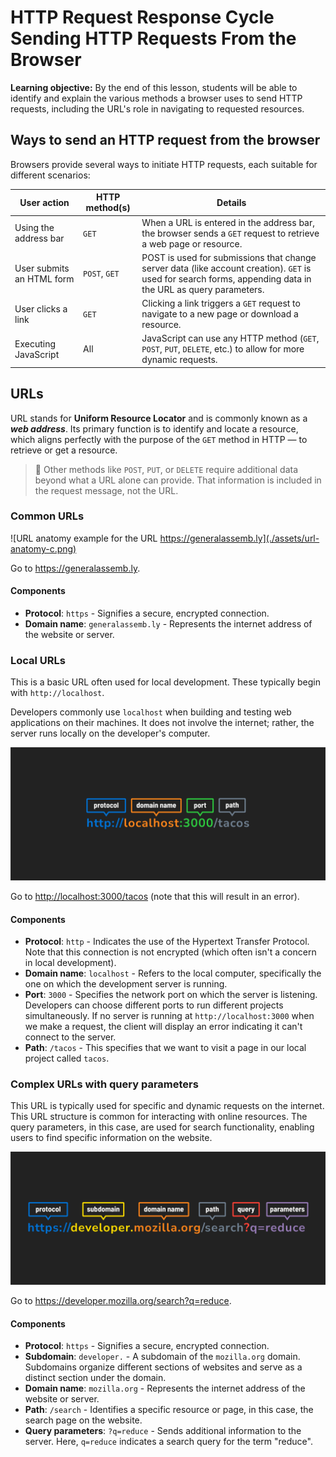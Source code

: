 <h1>
  <span class="headline">HTTP Request Response Cycle</span>
  <span class="subhead">Sending HTTP Requests From the Browser</span>
</h1>

**Learning objective:** By the end of this lesson, students will be able to identify and explain the various methods a browser uses to send HTTP requests, including the URL's role in navigating to requested resources.

## Ways to send an HTTP request from the browser

Browsers provide several ways to initiate HTTP requests, each suitable for different scenarios:

| User action                 | HTTP method(s) | Details |
|-----------------------------|----------------|---------|
| Using the address bar     | `GET`         | When a URL is entered in the address bar, the browser sends a `GET` request to retrieve a web page or resource.                                              |
| User submits an HTML form | `POST`, `GET` | POST is used for submissions that change server data (like account creation). `GET` is used for search forms, appending data in the URL as query parameters. |
| User clicks a link        | `GET`         | Clicking a link triggers a `GET` request to navigate to a new page or download a resource.                                                                   |
| Executing JavaScript      | All           | JavaScript can use any HTTP method (`GET`, `POST`, `PUT`, `DELETE`, etc.) to allow for more dynamic requests.                                                |

## URLs

URL stands for **Uniform Resource Locator** and is commonly known as a ***web address***. Its primary function is to identify and locate a resource, which aligns perfectly with the purpose of the `GET` method in HTTP — to retrieve or get a resource.

> 🧠 Other methods like `POST`, `PUT`, or `DELETE` require additional data beyond what a URL alone can provide. That information is included in the request message, not the URL.

### Common URLs

![URL anatomy example for the URL https://generalassemb.ly](./assets/url-anatomy-c.png)

Go to <https://generalassemb.ly>.

#### Components

- **Protocol**: `https` - Signifies a secure, encrypted connection.
- **Domain name**: `generalassemb.ly` - Represents the internet address of the website or server.

### Local URLs

This is a basic URL often used for local development. These typically begin with `http://localhost`.

Developers commonly use `localhost` when building and testing web applications on their machines. It does not involve the internet; rather, the server runs locally on the developer's computer.

![URL anatomy example for the URL http://localhost:3000/tacos](./assets/url-anatomy-a.png)

Go to <http://localhost:3000/tacos> (note that this will result in an error).

#### Components

- **Protocol**: `http` - Indicates the use of the Hypertext Transfer Protocol. Note that this connection is not encrypted (which often isn't a concern in local development).
- **Domain name**: `localhost` - Refers to the local computer, specifically the one on which the development server is running.
- **Port**: `3000` - Specifies the network port on which the server is listening. Developers can choose different ports to run different projects simultaneously. If no server is running at `http://localhost:3000` when we make a request, the client will display an error indicating it can't connect to the server.
- **Path**: `/tacos` - This specifies that we want to visit a page in our local project called `tacos`.

### Complex URLs with query parameters

This URL is typically used for specific and dynamic requests on the internet. This URL structure is common for interacting with online resources. The query parameters, in this case, are used for search functionality, enabling users to find specific information on the website.

![URL Anatomy Example Two](./assets/url-anatomy-b.png)

Go to <https://developer.mozilla.org/search?q=reduce>.

#### Components

- **Protocol**: `https` - Signifies a secure, encrypted connection.
- **Subdomain**: `developer.` - A subdomain of the `mozilla.org` domain. Subdomains organize different sections of websites and serve as a distinct section under the domain.
- **Domain name**: `mozilla.org` - Represents the internet address of the website or server.
- **Path**: `/search` - Identifies a specific resource or page, in this case, the search page on the website.
- **Query parameters**: `?q=reduce` - Sends additional information to the server. Here, `q=reduce` indicates a search query for the term "reduce".
